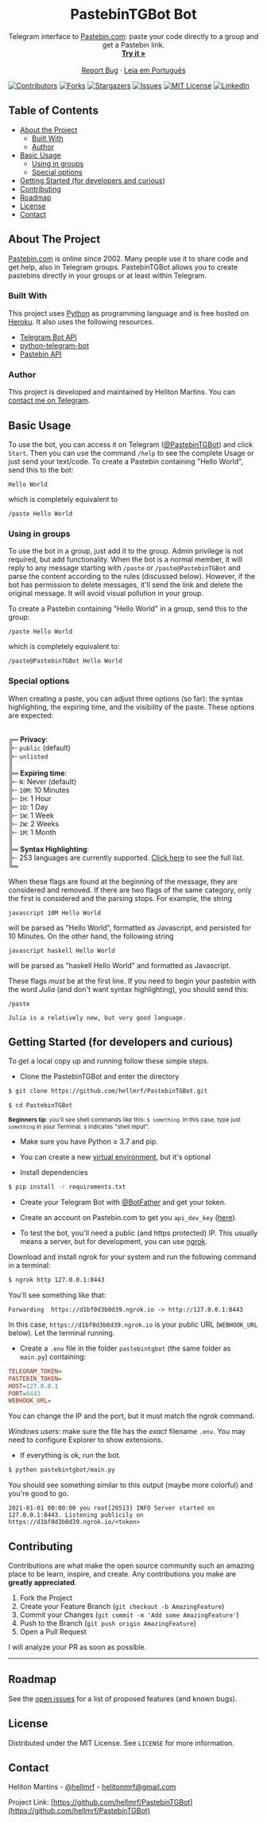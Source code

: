 <!-- PROJECT LOGO -->
<br />
<p align="center">
  <!--<a href="https://github.com/hellmrf/PastebinTGBot">
    <img src="logo.png" alt="Logo" width="80" height="80">
  </a>
  -->
  <h1 align="center">PastebinTGBot Bot</h1>

  <p align="center">
    Telegram interface to <a href="https://pastebin.com">Pastebin.com</a>: paste your code directly to a group and get a Pastebin link.
    <br />
    <a href="https://t.me/PastebinTGBot"><strong>Try it »</strong></a>
    <br />
    <br />
    <a href="https://github.com/hellmrf/PastebinTGBot/issues">Report Bug</a>
    ·
    <a href="https://github.com/hellmrf/PastebinTGBot/blob/master/README.pt-BR.md">Leia em Português</a>
  </p>
</p>

[![Contributors][contributors-shield]][contributors-url]
[![Forks][forks-shield]][forks-url]
[![Stargazers][stars-shield]][stars-url]
[![Issues][issues-shield]][issues-url]
[![MIT License][license-shield]][license-url]
[![LinkedIn][linkedin-shield]][linkedin-url]

<!-- TABLE OF CONTENTS -->

## Table of Contents

-   [About the Project](#about-the-project)
    -   [Built With](#built-with)
    -   [Author](#author)
-   [Basic Usage](#basic-usage)
    -   [Using in groups](#using-in-groups)
    -   [Special options](#special-options)
-   [Getting Started (for developers and curious)](#getting-started-for-developers-and-curious)
-   [Contributing](#contributing)
-   [Roadmap](#roadmap)
-   [License](#license)
-   [Contact](#contact)

<!-- ABOUT THE PROJECT -->

## About The Project

[Pastebin.com](https://pastebin.com) is online since 2002. Many people use it to share code and get help, also in Telegram groups. PastebinTGBot allows you to create pastebins directly in your groups or at least within Telegram.

### Built With

This project uses [Python](https://www.python.org/) as programming language and is free hosted on [Heroku](https://www.heroku.com/).
It also uses the following resources.

-   [Telegram Bot API](https://core.telegram.org/bots/api)
-   [python-telegram-bot](https://github.com/python-telegram-bot/python-telegram-bot)
-   [Pastebin API](https://pastebin.com/doc_api)

### Author

This project is developed and maintained by Heliton Martins. You can [contact me on Telegram](https://t.me/helitonmrf).

## Basic Usage

To use the bot, you can access it on Telegram ([@PastebinTGBot](https://t.me/PastebinTGBot)) and click `Start`. Then you can use the command `/help` to see the complete Usage or just send your text/code. To create a Pastebin containing "Hello World", send this to the bot:

```
Hello World
```

which is completely equivalent to

```
/paste Hello World
```

### Using in groups

To use the bot in a group, just add it to the group. Admin privilege is not required, but add functionality. When the bot is a normal member, it will reply to any message starting with `/paste` or `/paste@PastebinTGBot` and parse the content according to the rules (discussed below). However, if the bot has permission to delete messages, it'll send the link and delete the original message. It will avoid visual pollution in your group.

To create a Pastebin containing "Hello World" in a group, send this to the group:

```
/paste Hello World
```

which is completely equivalent to:

```
/paste@PastebinTGBot Hello World
```

### Special options

When creating a paste, you can adjust three options (so far): the syntax highlighting, the expiring time, and the visibility of the paste. These options are expected:

<div style="white-space: pre-wrap;">
╔═ <strong>Privacy</strong>:
╠┄ <code>public</code> (default)
╠┄ <code>unlisted</code>
║
╠═ <strong>Expiring time</strong>:
╠┄ <code>N</code>: Never (default)
╠┄ <code>10M</code>: 10 Minutes
╠┄ <code>1H</code>: 1 Hour
╠┄ <code>1D</code>: 1 Day
╠┄ <code>1W</code>: 1 Week
╠┄ <code>2W</code>: 2 Weeks
╠┄ <code>1M</code>: 1 Month
║
╠═ <strong>Syntax Highlighting</strong>:
╠┄ 253 languages are currently supported. <a href="https://pastebin.com/WT7YzUUV" target="_blank" rel="noopener noreferrer">Click here</a> to see the full list.
╚═
</div>

When these flags are found at the beginning of the message, they are
considered and removed. If there are two flags of the same category,
only the first is considered and the parsing stops.
For example, the string

```
javascript 10M Hello World
```

will be parsed as "Hello World", formatted as Javascript, and persisted
for 10 Minutes. On the other hand, the following string

```
javascript haskell Hello World
```

will be parsed as "haskell Hello World" and formatted as Javascript.

These flags _must_ be at the first line. If you need to begin your pastebin with the word _Julia_ (and don't want syntax highlighting), you should send this:

```
/paste

Julia is a relatively new, but very good language.
```

<!-- GETTING STARTED -->

## Getting Started (for developers and curious)

To get a local copy up and running follow these simple steps.

-   Clone the PastebinTGBot and enter the directory

```sh
$ git clone https://github.com/hellmrf/PastebinTGBot.git

$ cd PastebinTGBot
```

<small>**Beginners tip**: you'll see shell commands like this: `$ something`. In this case, type just `something` in your Terminal. `$` indicates "shell input".</small>

-   Make sure you have Python &geq; 3.7 and pip.

-   You can create a new [virtual environment](https://docs.python.org/3/tutorial/venv.html), but it's optional
<!--

```sh
$ python3 -m venv pastebintgbot

$ source pastebintgbot/bin/activate # Unix

$ pastebintgbot\Scripts\activate.bat # Windows
```

-->

-   Install dependencies

```sh
$ pip install -r requirements.txt
```

-   Create your Telegram Bot with [@BotFather](https://telegram.me/BotFather) and get your token.

-   Create an account on Pastebin.com to get you `api_dev_key` ([here](https://pastebin.com/doc_api#1)).

-   To test the bot, you'll need a public (and https protected) IP. This usually means a server, but for development, you can use [ngrok](https://ngrok.com/).

Download and install ngrok for your system and run the following command in a terminal:

```sh
$ ngrok http 127.0.0.1:8443
```

You'll see something like that:

```
Forwarding  https://d1bf0d3b0d39.ngrok.io -> http://127.0.0.1:8443
```

In this case, `https://d1bf0d3b0d39.ngrok.io` is your public URL (`WEBHOOK_URL` below). Let the terminal running.

-   Create a `.env` file in the folder `pastebintgbot` (the same folder as `main.py`) containing:

```ini
TELEGRAM_TOKEN=
PASTEBIN_TOKEN=
HOST=127.0.0.1
PORT=8443
WEBHOOK_URL=
```

You can change the IP and the port, but it must match the ngrok command.

_Windows users_: make sure the file has the _exact_ filename `.env`. You may need to configure Explorer to show extensions.

-   If everything is ok, run the bot.

```sh
$ python pastebintgbot/main.py
```

You should see something similar to this output (maybe more colorful) and you're good to go.

```
2021-01-01 00:00:00 you root[20513] INFO Server started on 127.0.0.1:8443. Listening publicily on https://d1bf0d3b0d39.ngrok.io/<token>
```

<!-- CONTRIBUTING -->

## Contributing

Contributions are what make the open source community such an amazing place to be learn, inspire, and create. Any contributions you make are **greatly appreciated**.

1. Fork the Project
2. Create your Feature Branch (`git checkout -b AmazingFeature`)
3. Commit your Changes (`git commit -m 'Add some AmazingFeature'`)
4. Push to the Branch (`git push origin AmazingFeature`)
5. Open a Pull Request

I will analyze your PR as soon as possible.

---

<!-- ROADMAP -->

## Roadmap

See the [open issues](https://github.com/hellmrf/PastebinTGBot/issues) for a list of proposed features (and known bugs).

<!-- LICENSE -->

## License

Distributed under the MIT License. See `LICENSE` for more information.

<!-- CONTACT -->

## Contact

Heliton Martins - [@hellmrf](https://t.me/helitonmrf) - helitonmrf@gmail.com

Project Link: [https://github.com/hellmrf/PastebinTGBot](https://github.com/hellmrf/PastebinTGBot)

<!-- MARKDOWN LINKS & IMAGES -->
<!-- https://www.markdownguide.org/basic-syntax/#reference-style-links -->

[contributors-shield]: https://img.shields.io/github/contributors/hellmrf/PastebinTGBot.svg?style=flat-square
[contributors-url]: https://github.com/hellmrf/PastebinTGBot/graphs/contributors
[forks-shield]: https://img.shields.io/github/forks/hellmrf/PastebinTGBot.svg?style=flat-square
[forks-url]: https://github.com/hellmrf/PastebinTGBot/network/members
[stars-shield]: https://img.shields.io/github/stars/hellmrf/PastebinTGBot.svg?style=flat-square
[stars-url]: https://github.com/hellmrf/PastebinTGBot/stargazers
[issues-shield]: https://img.shields.io/github/issues/hellmrf/PastebinTGBot.svg?style=flat-square
[issues-url]: https://github.com/hellmrf/PastebinTGBot/issues
[license-shield]: https://img.shields.io/github/license/hellmrf/PastebinTGBot.svg?style=flat-square
[license-url]: https://github.com/hellmrf/PastebinTGBot/blob/master/LICENSE
[linkedin-shield]: https://img.shields.io/badge/-LinkedIn-black.svg?style=flat-square&logo=linkedin&colorB=555
[linkedin-url]: https://linkedin.com/in/hellmrf
